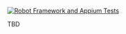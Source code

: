 [![Robot Framework and Appium Tests](https://github.com/Samska/robot-appium-tests/actions/workflows/robot.yml/badge.svg)](https://github.com/Samska/robot-appium-tests/actions/workflows/robot.yml)

TBD